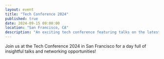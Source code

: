 ```yaml
---
layout: event
title: "Tech Conference 2024"
published: true
date: 2024-09-15 09:00:00
location: "San Francisco, CA"
description: "An exciting tech conference featuring talks on the latest in AI and machine learning."
---
```


Join us at the Tech Conference 2024 in San Francisco for a day full of insightful talks and networking opportunities!
